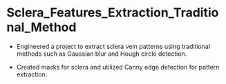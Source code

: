 # Sclera_Features_Extraction_Traditional_Method

- Engineered a project to extract sclera vein patterns using traditional methods such as Gaussian blur and Hough
circle detection.

- Created masks for sclera and utilized Canny edge detection for pattern extraction.
